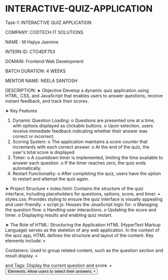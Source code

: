 # INTERACTIVE-QUIZ-APPLICATION

Task-1: INTERACTIVE QUIZ APPLICATION

COMPANY: CODTECH IT SOLUTIONS 

NAME : M Hajiya Jasmine

INTERN ID: CTO4DF753

DOMAIN: Frontend Web Development

BATCH DURATION: 4 WEEKS

MENTOR NAME: NEELA SANTOSH


DESCRIPTION: 
➤ Objective
Develop a dynamic quiz application using HTML, CSS, and JavaScript that enables users to answer questions, receive instant feedback, and track their scores.

➤ Key Features
1.	Dynamic Question Loading:
o	Questions are presented one at a time, with options displayed as clickable buttons.
o	Upon selection, users receive immediate feedback indicating whether their answer was correct or incorrect.
2.	Scoring System:
o	The application maintains a score counter that increments with each correct answer.
o	At the end of the quiz, the user's total score is displayed.
3.	Timer:
o	A countdown timer is implemented, limiting the time available to answer each question.
o	If the timer reaches zero, the quiz ends automatically.
4.	Restart Functionality:
o	After completing the quiz, users have the option to restart and attempt the quiz again.

➤ Project Structure
•	index.html: Contains the structure of the quiz interface, including placeholders for questions, options, score, and timer.
•	styles.css: Provides styling to ensure the quiz interface is visually appealing and user-friendly.
•	script.js: Houses the JavaScript logic for:
o	Managing the question flow.
o	Handling user interactions.
o	Updating the score and timer.
o	Displaying results and enabling quiz restart.

➤ The Role of HTML: Structuring the Application
HTML (HyperText Markup Language) serves as the skeleton of any web application. In the context of the quiz app, HTML defines the structure and layout of the content. Key elements include:
•	<div> Containers: Used to group related content, such as the question section and result display.
•	<p> and <span> Tags: Display the current question and score.
•	<button> Elements: Allow users to select their answers.
•	<script> Tag: Links the external JavaScript file that adds interactivity.
Without HTML, the application would lack a defined structure, rendering it non-functional.

➤ The Role of CSS: Enhancing Visual Appeal
CSS (Cascading Style Sheets) is responsible for the visual presentation of the application. It transforms the basic HTML structure into an aesthetically pleasing interface. In the quiz app, CSS is utilized to:
•	Layout Management: Employing Flexbox and Grid to arrange elements responsively.
•	Styling Elements: Defining colors, fonts, and spacing to create an inviting user interface.
•	Interactive States: Implementing hover effects and transitions to enhance user engagement.
•	Responsive Design: Ensuring the application is usable across various devices and screen sizes.
CSS not only improves the visual appeal but also contributes to the overall user experience by making the application intuitive and easy to navigate.

➤ The Role of JavaScript: Adding Interactivity
JavaScript is the dynamic engine that powers the interactivity of the quiz application. It enables the application to respond to user inputs and perform actions in real-time. Key functionalities include:
•	Question Navigation: Displaying questions sequentially and updating the interface accordingly.
•	Answer Validation: Checking user responses and providing immediate feedback.
•	Score Calculation: Tracking correct answers and updating the score dynamically.
•	Timer Management: Implementing a countdown timer for each question.
•	Quiz Restart: Allowing users to restart the quiz without reloading the page.
JavaScript's ability to manipulate the Document Object Model (DOM) enables real-time updates, creating a responsive and interactive user experience.

➤ Conclusion
In summary, the development of this interactive quiz application has provided valuable insights into the integral roles of HTML, CSS, and JavaScript in web development. HTML laid the structural foundation, CSS enhanced the visual presentation, and JavaScript introduced interactivity, collectively ensuring a seamless and engaging user experience. This project not only reinforced my understanding of these core technologies but also highlighted their interdependence in creating dynamic web applications.

